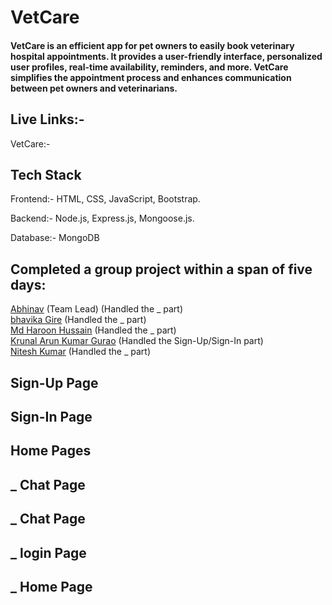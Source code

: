 # VetCare

#### VetCare is an efficient app for pet owners to easily book veterinary hospital appointments. It provides a user-friendly interface, personalized user profiles, real-time availability, reminders, and more. VetCare simplifies the appointment process and enhances communication between pet owners and veterinarians.

## Live Links:-
VetCare:- 

## Tech Stack

 Frontend:- HTML, CSS, JavaScript, Bootstrap.

 Backend:- Node.js, Express.js, Mongoose.js.
 
 Database:- MongoDB

## Completed a group project within a span of five days:
[Abhinav](https://github.com/Abhinav068) (Team Lead) (Handled the _ part)
<br>
[bhavika Gire](https://github.com/Bhavikagire) (Handled the _ part)
<br>
[Md Haroon Hussain](https://github.com/mdharoonhussain) (Handled the _ part)
<br>
[Krunal Arun Kumar Gurao](https://github.com/KrunalGurao) (Handled the Sign-Up/Sign-In part)
<br>
[Nitesh Kumar](https://github.com/Niteshthori24198) (Handled the _ part)
<br>


## Sign-Up Page


## Sign-In Page


## Home Pages


## _ Chat Page


## _ Chat Page



## _ login Page


## _ Home Page
